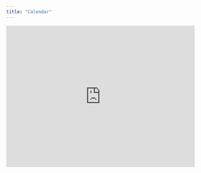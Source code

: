 ```yaml
---
title: "Calendar"
---
```



<div style="position: relative; width: 100%; padding-bottom: 75%; height: 0; overflow: hidden;">
  <iframe 
    src="https://calendar.google.com/calendar/embed?src=ibce6krrtqnema2pf8uj5r21ik%40group.calendar.google.com&ctz=Europe%2FHelsinki" 
    style="position: absolute; top: 0; left: 0; width: 100%; height: 100%; border: 0;" 
    frameborder="0" 
    scrolling="no">
  </iframe>
</div>
